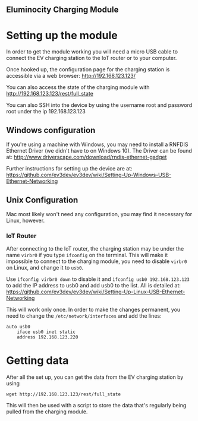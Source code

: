 Eluminocity Charging Module
---

# Setting up the module

In order to get the module working you will need a micro USB cable to connect the EV charging station to the IoT router or to your computer. 

Once hooked up, the configuration page for the charging station is accessible via a web browser: http://192.168.123.123/ 

You can also access the state of the charging module with http://192.168.123.123/rest/full_state

You can also SSH into the device by using the username root and password root under the ip 192.168.123.123

## Windows configuration

If you're using a machine with Windows, you may need to install a RNFDIS Ethernet Driver (we didn't have to on Windows 10). The Driver can be found at: http://www.driverscape.com/download/rndis-ethernet-gadget 

Further instructions for setting up the device are at: https://github.com/ev3dev/ev3dev/wiki/Setting-Up-Windows-USB-Ethernet-Networking

## Unix Configuration

Mac most likely won't need any configuration, you may find it necessary for Linux, however.

### IoT Router

After connecting to the IoT router, the charging station may be under the name ``virbr0`` if you type ``ifconfig`` on the terminal. This will make it impossible to connect to the charging module, you need to disable ``virbr0`` on Linux, and change it to ``usb0``.

Use ``ifconfig virbr0 down`` to disable it and ``ifconfig usb0 192.168.123.123`` to add the IP address to usb0 and add usb0 to the list. All is detailed at: https://github.com/ev3dev/ev3dev/wiki/Setting-Up-Linux-USB-Ethernet-Networking

This will work only once. In order to make the changes permanent, you need to change the ``/etc/network/interfaces`` and add the lines:

```
auto usb0
    iface usb0 inet static
    address 192.168.123.220
```

# Getting data

After all the set up, you can get the data from the EV charging station by using 

``wget http://192.168.123.123/rest/full_state``

This will then be used with a script to store the data that's regularly being pulled from the charging module.

